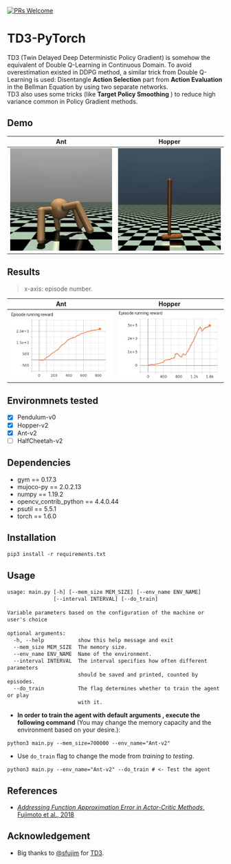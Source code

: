 [![PRs Welcome](https://img.shields.io/badge/PRs-welcome-brightgreen.svg?style=flat-square)](http://makeapullrequest.com)  
# TD3-PyTorch
TD3 (Twin Delayed Deep Deterministic Policy Gradient) is somehow the equivalent of Double Q-Learning in Continuous Domain. To avoid overestimation existed in DDPG method, a similar trick from Double Q-Learning is used: Disentangle **Action Selection** part from **Action Evaluation** in the Bellman Equation by using two separate networks.  
TD3 also uses some tricks (like **Target Policy Smoothing** ) to reduce high variance common in Policy Gradient methods.

## Demo
Ant| Hopper
:-----------------------:|:-----------------------:|
![](demo/ant.gif)| ![](demo/hopper.gif)

## Results
> x-axis: episode number.

Ant| Hopper
:-----------------------:|:-----------------------:|
![](results/ant.png)| ![](results/hopper.png)

## Environmnets tested
- [x] Pendulum-v0
- [x] Hopper-v2
- [x] Ant-v2
- [ ] HalfCheetah-v2   

## Dependencies
- gym == 0.17.3
- mujoco-py == 2.0.2.13
- numpy == 1.19.2
- opencv_contrib_python == 4.4.0.44
- psutil == 5.5.1
- torch == 1.6.0

## Installation
```shell
pip3 install -r requirements.txt
```
## Usage
```shell
usage: main.py [-h] [--mem_size MEM_SIZE] [--env_name ENV_NAME]
               [--interval INTERVAL] [--do_train]

Variable parameters based on the configuration of the machine or user's choice

optional arguments:
  -h, --help           show this help message and exit
  --mem_size MEM_SIZE  The memory size.
  --env_name ENV_NAME  Name of the environment.
  --interval INTERVAL  The interval specifies how often different parameters
                       should be saved and printed, counted by episodes.
  --do_train           The flag determines whether to train the agent or play
                       with it.
```
- **In order to train the agent with default arguments , execute the following command** (You may change the memory capacity and the environment based on your desire.):
```shell
python3 main.py --mem_size=700000 --env_name="Ant-v2"
```
- Use `do_train` flag to change the mode from  _training_ to _testing_.
```shell
python3 main.py --env_name="Ant-v2" --do_train # <- Test the agent
```

## References
- [_Addressing Function Approximation Error in Actor-Critic Methods_, Fujimoto et al., 2018](https://arxiv.org/abs/1802.09477)

## Acknowledgement 
- Big thanks to [@sfujim](https://github.com/sfujim) for [TD3](https://github.com/sfujim/TD3).
